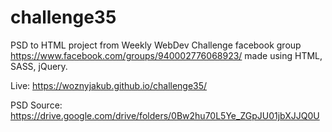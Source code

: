 # challenge35
PSD to HTML project from Weekly WebDev Challenge facebook group https://www.facebook.com/groups/940002776068923/ made using HTML, SASS, jQuery.

Live: https://woznyjakub.github.io/challenge35/

PSD Source: https://drive.google.com/drive/folders/0Bw2hu70L5Ye_ZGpJU01jbXJJQ0U
